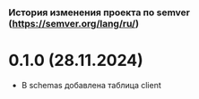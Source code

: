 ### История изменения проекта по semver (https://semver.org/lang/ru/)


# 0.1.0 (28.11.2024)
- В schemas добавлена таблица client